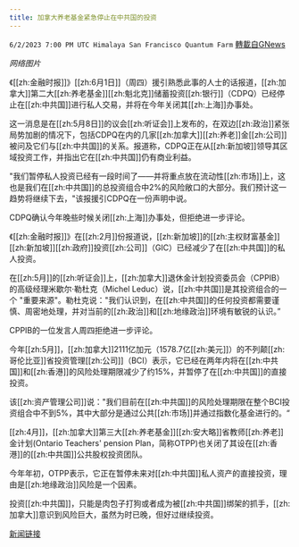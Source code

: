 ```yaml
---
title: 加拿大养老基金紧急停止在中共国的投资
---
```

`6/2/2023 7:00 PM UTC Himalaya San Francisco Quantum Farm` [轉載自GNews](https://gnews.org/articles/1353078)

*网络图片*

《[[zh:金融时报]]》[[zh:6月1日]]（周四）援引熟悉此事的人士的话报道，[[zh:加拿大]]第二大[[zh:养老基金]][[zh:魁北克]]储蓄投资[[zh:银行]]（CDPQ）已经停止在[[zh:中共国]]进行私人交易，并将在今年关闭其[[zh:上海]]办事处。

这一消息是在[[zh:5月8日]]的议会[[zh:听证会]]上发布的，在双边[[zh:政治]]紧张局势加剧的情况下，包括CDPQ在内的几家[[zh:加拿大]][[zh:养老]]金[[zh:公司]]被问及它们与[[zh:中共国]]的关系。报道称，CDPQ正在从[[zh:新加坡]]领导其区域投资工作，并指出它在[[zh:中共国]]仍有商业利益。

"我们暂停私人投资已经有一段时间了——并将重点放在流动性[[zh:市场]]上，这也是我们在[[zh:中共国]]的总投资组合中2%的风险敞口的大部分。我们预计这一趋势将继续下去，"该报援引CDPQ在一份声明中说。

CDPQ确认今年晚些时候关闭[[zh:上海]]办事处，但拒绝进一步评论。

《[[zh:金融时报]]》在[[zh:2月]]份报道说，[[zh:新加坡]]的[[zh:主权财富基金]][[zh:新加坡]][[zh:政府]]投资[[zh:公司]]（GIC）已经减少了在[[zh:中共国]]的私人投资。

在[[zh:5月]]的[[zh:听证会]]上，[[zh:加拿大]]退休金计划投资委员会（CPPIB）的高级经理米歇尔·勒杜克（Michel Leduc）说，[[zh:中共国]]是其投资组合的一个 "重要来源"。勒杜克说："我们认识到，在[[zh:中共国]]的任何投资都需要谨慎、周密地处理，并对当前的[[zh:政治]]和[[zh:地缘政治]]环境有敏锐的认识。”

CPPIB的一位发言人周四拒绝进一步评论。

今年[[zh:5月]]，[[zh:加拿大]]2111亿加元（1578.7亿[[zh:美元]]）的不列颠[[zh:哥伦比亚]]省投资管理[[zh:公司]]（BCI）表示，它已经在两年内将在[[zh:中共国]]和[[zh:香港]]的风险处理期限减少了约15%，并暂停了在[[zh:中共国]]的直接投资。

该[[zh:资产管理公司]]说："我们目前在[[zh:中共国]]的风险处理期限在整个BCI投资组合中不到5%，其中大部分是通过公共[[zh:市场]]并通过指数化基金进行的。“

[[zh:4月]]，[[zh:加拿大]]第三大[[zh:养老基金]][[zh:安大略]]省教师[[zh:养老]]金计划(Ontario Teachers' pension Plan，简称OTPP)也关闭了其设在[[zh:香港]]的[[zh:中共国]]公共股权投资团队。

今年年初，OTPP表示，它正在暂停未来对[[zh:中共国]]私人资产的直接投资，理由是[[zh:地缘政治]]风险是一个因素。

投资[[zh:中共国]]，只能是肉包子打狗或者成为被[[zh:中共国]]绑架的抓手，[[zh:加拿大]]意识到风险巨大，虽然为时已晚，但好过继续投资。

[新闻链接](https://www.reuters.com/business/finance/canadian-pension-fund-cdpq-puts-brakes-china-investment-ft-2023-06-01/)


